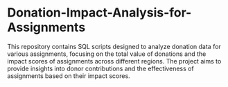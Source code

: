 # Donation-Impact-Analysis-for-Assignments
This repository contains SQL scripts designed to analyze donation data for various assignments, focusing on the total value of donations and the impact scores of assignments across different regions. The project aims to provide insights into donor contributions and the effectiveness of assignments based on their impact scores.

